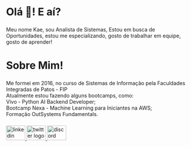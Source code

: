 <h1 align="left">Olá 👋! E aí?</h1>

###

<p align="left">Meu nome Kae, sou Analista de Sistemas, Estou em busca de Oportunidades, estou me especializando, gosto de trabalhar em equipe, gosto de aprender!</p>

###

<h1 align="left">Sobre Mim!</h1>

###

<p align="left">Me formei em 2016, no curso de Sistemas de Informação pela Faculdades Integradas de Patos - FIP<br>Atualmente estou fazendo alguns bootcamps, como:<br>Vivo - Python AI Backend Developer;<br>Bootcamp Nexa - Machine Learning para Iniciantes na AWS;<br>Formação OutSystems Fundamentals.</p>

###

<div align="left">
  <a href="https://www.linkedin.com/in/kaeoliveira/" target="_blank">
    <img src="https://raw.githubusercontent.com/maurodesouza/profile-readme-generator/master/src/assets/icons/social/linkedin/default.svg" width="52" height="40" alt="linkedin logo"  />
  </a>
  <a href="@kaealves" target="_blank">
    <img src="https://raw.githubusercontent.com/maurodesouza/profile-readme-generator/master/src/assets/icons/social/twitter/default.svg" width="52" height="40" alt="twitter logo"  />
  </a>
  <a href="franciscoalvesdeoliveira" target="_blank">
    <img src="https://raw.githubusercontent.com/maurodesouza/profile-readme-generator/master/src/assets/icons/social/discord/default.svg" width="52" height="40" alt="discord logo"  />
  </a>
</div>

###
